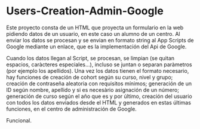 # Users-Creation-Admin-Google
Este proyecto consta de un HTML que proyecta un formulario en la web pidiendo datos de un usuario, en este caso un alumno de un centro. Al enviar los datos se procesan y se envian en formato string al App Scripts de Google mediante un enlace, que es la implementación del Api de Google. 

Cuando los datos llegan al Script, se procesan, se limpian (se quitan espacios, caràcteres especiales...), incluso se juntan o separan paràmetros (por ejemplo los apellidos). 
Una vez los datos tienen el formato necesario, hay funciones de creación de cohort según su curso, nivel y grupo; creación de contraseña aleatoria con requisitos mínimos; generación de un ID según nombre, apellido y si es necesàrio asignación de un número; generación de curso según el año que es y por último, creación del usuario con todos los datos enviados desde el HTML y generados en estas últimas funciones, en el centro de administración de Google.

Funcional.
